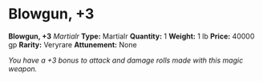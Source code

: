 # Blowgun, +3

**Blowgun, +3**
_Martialr_
**Type:** Martialr
**Quantity:** 1
**Weight:** 1 lb
**Price:** 40000 gp
**Rarity:** Veryrare
**Attunement:** None

*You have a +3 bonus to attack and damage rolls made with this magic weapon.*
